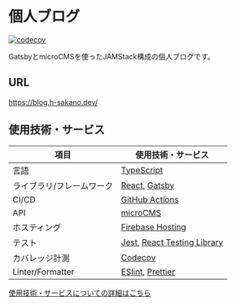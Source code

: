 # 個人ブログ

[![codecov](https://codecov.io/gh/h-sakano/personal-blog/branch/master/graph/badge.svg?token=UKCAW2CK6E)](https://codecov.io/gh/h-sakano/personal-blog)

GatsbyとmicroCMSを使ったJAMStack構成の個人ブログです。

## URL

<https://blog.h-sakano.dev/>

## 使用技術・サービス

項目|使用技術・サービス
---|---
言語|[TypeScript](https://www.typescriptlang.org/)
ライブラリ/フレームワーク|[React](https://reactjs.org/), [Gatsby](https://www.gatsbyjs.com/)
CI/CD|[GitHub Actions](https://github.co.jp/features/actions)
API|[microCMS](https://microcms.io/)
ホスティング|[Firebase Hosting](https://firebase.google.com/products/hosting)
テスト|[Jest](https://jestjs.io/), [React Testing Library](https://testing-library.com/docs/react-testing-library/intro/)
カバレッジ計測|[Codecov](https://codecov.io/)
Linter/Formatter|[ESlint](https://eslint.org/), [Prettier](https://prettier.io/)

[使用技術・サービスについての詳細はこちら](https://blog.h-sakano.dev/posts/gw9pfdnbd)
